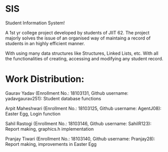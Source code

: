 # SIS
Student Information System!

A 1st yr college project developed by students of JIIT 62.
The project majorly solves the issue of an organised way of maintaing a record of students in an highly efficient manner.

With using many data structures like Structures, Linked Lists, etc.
With all the functionalities of creating, accessing and modifying any student record.

# Work Distribution: 
Gaurav Yadav (Enrollment No.: 18103131, Github username: yadavgaurav251): Student database functions

Arpit Maheshwari (Enrollment No.: 18103125, Github username: AgentJ08): Easter Egg, Login function

Sahil Rastogi (Enrollment No.: 18103146, Github username: SahilR123): Report making, graphics.h implementation

Pranjay Tiwari (Enrollment No.: 18103140, Github username: Pranjay28): Report making, improvements in Easter Egg

